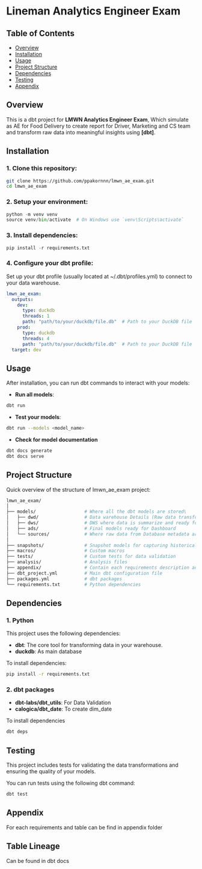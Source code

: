 # **Lineman Analytics Engineer Exam**

## **Table of Contents**
- [Overview](#overview)
- [Installation](#installation)
- [Usage](#usage)
- [Project Structure](#project-structure)
- [Dependencies](#dependencies)
- [Testing](#testing)
- [Appendix](#appendix)

## **Overview**
This is a dbt project for **LMWN Analytics Engineer Exam**, Which simulate as AE for Food Delivery to create report for Driver, Marketing and CS team and transform raw data into meaningful insights using **[dbt]**.

## **Installation**
### 1. Clone this repository:

```bash
git clone https://github.com/ppakornnn/lmwn_ae_exam.git
cd lmwn_ae_exam
```
### 2. Setup your environment:
```python
python -m venv venv
source venv/bin/activate  # On Windows use `venv\Scripts\activate`
```

### 3. Install dependencies:
```python
pip install -r requirements.txt
```

### 4. Configure your dbt profile:
Set up your dbt profile (usually located at ~/.dbt/profiles.yml) to connect to your data warehouse.
``` yaml
lmwn_ae_exam:
  outputs:
    dev:
      type: duckdb
      threads: 1
      path: "path/to/your/duckdb/file.db"  # Path to your DuckDB file
    prod:
      type: duckdb
      threads: 4
      path: "path/to/your/duckdb/file.db"  # Path to your DuckDB file
  target: dev
```
## **Usage**
After installation, you can run dbt commands to interact with your models:

- **Run all models**:
``` bash
dbt run
```
- **Test your models**:
``` bash
dbt run --models <model_name>
```
- **Check for model documentation**
``` bash
dbt docs generate
dbt docs serve
```

## **Project Structure**
Quick overview of the structure of lmwn_ae_exam project:
``` bash
lmwn_ae_exam/
│
├── models/                  # Where all the dbt models are stored\
│   ├── dwd/                 # Data warehouse Details (Raw data transformations)
│   ├── dws/                 # DWS where data is summarize and ready for some reports
│   ├── ads/                 # Final models ready for Dashboard
│   └── sources/             # Where raw data from Database metadata are stored
│
├── snapshots/               # Snapshot models for capturing historical data
├── macros/                  # Custom macros
├── tests/                   # Custom tests for data validation
├── analysis/                # Analysis files
├── appendix/                # Contain each requirements description and table
├── dbt_project.yml          # Main dbt configuration file
├── packages.yml             # dbt packages
└── requirements.txt         # Python dependencies
```

## **Dependencies**
### 1. Python
This project uses the following dependencies:
 - **dbt**: The core tool for transforming data in your warehouse.
 - **duckdb**: As main database

To install dependencies:
```bash
pip install -r requirements.txt
```
### 2. dbt packages
 - **dbt-labs/dbt_utils**: For Data Validation
 - **calogica/dbt_date**: To create dim_date

To install dependencies
``` bash
dbt deps
```

## **Testing**
This project includes tests for validating the data transformations and ensuring the quality of your models.

You can run tests using the following dbt command:

``` bash
dbt test
```

## **Appendix**
For each requirements and table can be find in appendix folder

## **Table Lineage**
Can be found in dbt docs
